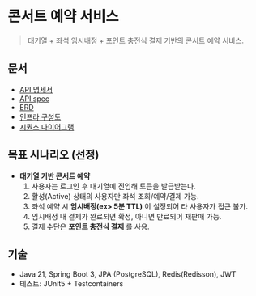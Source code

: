 # 콘서트 예약 서비스

> 대기열 + 좌석 임시배정 + 포인트 충전식 결제 기반의 콘서트 예약 서비스.

## 문서
- [API 명세서](./docs/openapi.yaml)
- [API spec](./docs/api-spec.md)
- [ERD](./docs/erd.md)
- [인프라 구성도](./docs/infra.md)
- [시퀀스 다이어그램](./docs/sequence-diagram.md)

## 목표 시나리오 (선정)
- **대기열 기반 콘서트 예약**  
  1) 사용자는 로그인 후 대기열에 진입해 토큰을 발급받는다.  
  2) 활성(Active) 상태의 사용자만 좌석 조회/예약/결제 가능.  
  3) 좌석 예약 시 **임시배정(ex> 5분 TTL)** 이 설정되어 타 사용자가 접근 불가.  
  4) 임시배정 내 결제가 완료되면 확정, 아니면 만료되어 재판매 가능.  
  5) 결제 수단은 **포인트 충전식 결제** 를 사용.

## 기술
- Java 21, Spring Boot 3, JPA (PostgreSQL), Redis(Redisson), JWT
- 테스트: JUnit5 + Testcontainers

